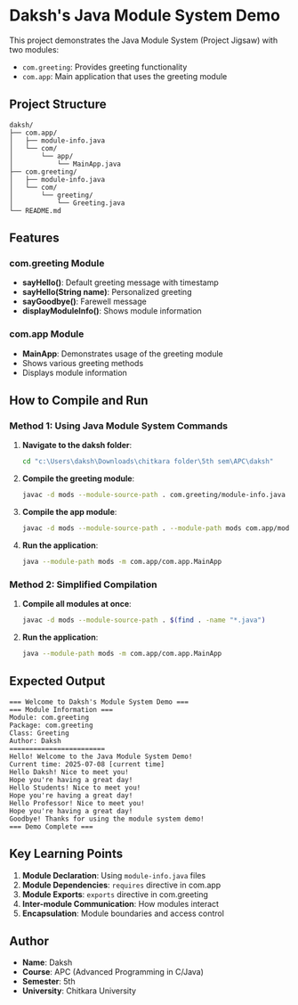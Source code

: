 # Daksh's Java Module System Demo

This project demonstrates the Java Module System (Project Jigsaw) with two modules:
- `com.greeting`: Provides greeting functionality
- `com.app`: Main application that uses the greeting module

## Project Structure

```
daksh/
├── com.app/
│   ├── module-info.java
│   └── com/
│       └── app/
│           └── MainApp.java
├── com.greeting/
│   ├── module-info.java
│   └── com/
│       └── greeting/
│           └── Greeting.java
└── README.md
```

## Features

### com.greeting Module
- **sayHello()**: Default greeting message with timestamp
- **sayHello(String name)**: Personalized greeting
- **sayGoodbye()**: Farewell message
- **displayModuleInfo()**: Shows module information

### com.app Module
- **MainApp**: Demonstrates usage of the greeting module
- Shows various greeting methods
- Displays module information

## How to Compile and Run

### Method 1: Using Java Module System Commands

1. **Navigate to the daksh folder**:
   ```bash
   cd "c:\Users\daksh\Downloads\chitkara folder\5th sem\APC\daksh"
   ```

2. **Compile the greeting module**:
   ```bash
   javac -d mods --module-source-path . com.greeting/module-info.java com.greeting/com/greeting/Greeting.java
   ```

3. **Compile the app module**:
   ```bash
   javac -d mods --module-source-path . --module-path mods com.app/module-info.java com.app/com/app/MainApp.java
   ```

4. **Run the application**:
   ```bash
   java --module-path mods -m com.app/com.app.MainApp
   ```

### Method 2: Simplified Compilation

1. **Compile all modules at once**:
   ```bash
   javac -d mods --module-source-path . $(find . -name "*.java")
   ```

2. **Run the application**:
   ```bash
   java --module-path mods -m com.app/com.app.MainApp
   ```

## Expected Output

```
=== Welcome to Daksh's Module System Demo ===
=== Module Information ===
Module: com.greeting
Package: com.greeting
Class: Greeting
Author: Daksh
========================
Hello! Welcome to the Java Module System Demo!
Current time: 2025-07-08 [current time]
Hello Daksh! Nice to meet you!
Hope you're having a great day!
Hello Students! Nice to meet you!
Hope you're having a great day!
Hello Professor! Nice to meet you!
Hope you're having a great day!
Goodbye! Thanks for using the module system demo!
=== Demo Complete ===
```

## Key Learning Points

1. **Module Declaration**: Using `module-info.java` files
2. **Module Dependencies**: `requires` directive in com.app
3. **Module Exports**: `exports` directive in com.greeting
4. **Inter-module Communication**: How modules interact
5. **Encapsulation**: Module boundaries and access control

## Author
- **Name**: Daksh
- **Course**: APC (Advanced Programming in C/Java)
- **Semester**: 5th
- **University**: Chitkara University
